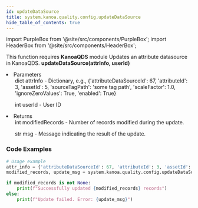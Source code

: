 ```yaml
---
id: updateDataSource
title: system.kanoa.quality.config.updateDataSource
hide_table_of_contents: true
---
```


import PurpleBox from '@site/src/components/PurpleBox';
import HeaderBox from '@site/src/components/HeaderBox';

<PurpleBox>This function requires <b>KanoaQDS</b> module</PurpleBox>
<HeaderBox header="Description">Updates an attribute datasource in KanoaQDS.</HeaderBox>
<HeaderBox header="Syntax">
    <b>updateDataSource(attrInfo, userId)</b>
    <li> Parameters <br />
        <ul>dict attrInfo - Dictionary, e.g., &#123;'attributeDataSourceId': 67, 'attributeId': 3, 'assetId': 5, 'sourceTagPath': 'some tag path', 'scaleFactor': 1.0, 'ignoreZeroValues': True, 'enabled': True}</ul>
        <ul>int userId - User ID</ul>
    </li>
    <li> Returns <br />
        <ul>int modifiedRecords - Number of records modified during the update.</ul>
        <ul>str msg - Message indicating the result of the update.</ul>
    </li>
</HeaderBox>

### Code Examples
```python
# Usage example
attr_info = {'attributeDataSourceId': 67, 'attributeId': 3, 'assetId': 5, 'sourceTagPath': 'some tag path', 'scaleFactor': 1.0, 'ignoreZeroValues': True, 'enabled': True}
modified_records, update_msg = system.kanoa.quality.config.updateDataSource(attrInfo=attr_info, userId=123)

if modified_records is not None:
    print(f"Successfully updated {modified_records} records")
else:
    print(f"Update failed. Error: {update_msg}")

